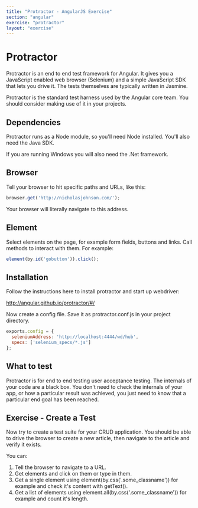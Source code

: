 ```yaml
---
title: "Protractor - AngularJS Exercise"
section: "angular"
exercise: "protractor"
layout: "exercise"
---
```





# Protractor

Protractor is an end to end test framework for Angular. It gives you a JavaScript enabled web browser (Selenium) and a simple JavaScript SDK that lets you drive it. The tests themselves are typically written in Jasmine.

Protractor is the standard test harness used by the Angular core team. You should consider making use of it in your projects.

## Dependencies

Protractor runs as a Node module, so you'll need Node installed. You'll also need the Java SDK.

If you are running Windows you will also need the .Net framework.

## Browser

Tell your browser to hit specific paths and URLs, like this:

```js
browser.get('http://nicholasjohnson.com/');
```




Your browser will literally navigate to this address.

## Element

Select elements on the page, for example form fields, buttons and links. Call methods to interact with them. For example:

```js
element(by.id('gobutton')).click();
```





## Installation

Follow the instructions here to install protractor and start up webdriver:

<http://angular.github.io/protractor/#/>

Now create a config file. Save it as protractor.conf.js in your project directory.

```js
exports.config = {
  seleniumAddress: 'http://localhost:4444/wd/hub',
  specs: ['selenium_specs/*.js']
};
```





## What to test

Protractor is for end to end testing user acceptance testing. The internals of your code are a black box. You don't need to check the internals of your app, or how a particular result was achieved, you just need to know that a particular end goal has been reached.





## Exercise - Create a Test

Now try to create a test suite for your CRUD application. You should be able to drive the browser to create a new article, then navigate to the article and verify it exists.

You can:

1. Tell the browser to navigate to a URL.
2. Get elements and click on them or type in them.
3. Get a single element using element(by.css('.some_classname')) for example and check it's content with getText().
4. Get a list of elements using element.all(by.css('.some_classname')) for example and count it's length.
